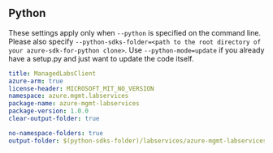 ## Python

These settings apply only when `--python` is specified on the command line.
Please also specify `--python-sdks-folder=<path to the root directory of your azure-sdk-for-python clone>`.
Use `--python-mode=update` if you already have a setup.py and just want to update the code itself.

``` yaml $(python)
title: ManagedLabsClient
azure-arm: true
license-header: MICROSOFT_MIT_NO_VERSION
namespace: azure.mgmt.labservices
package-name: azure-mgmt-labservices
package-version: 1.0.0
clear-output-folder: true
```

``` yaml $(python) 
no-namespace-folders: true
output-folder: $(python-sdks-folder)/labservices/azure-mgmt-labservices/azure/mgmt/labservices
```
